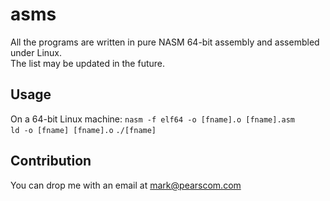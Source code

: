 # asms
All the programs are written in pure NASM 64-bit assembly and assembled under Linux.<br>
The list may be updated in the future.

## Usage
On a 64-bit Linux machine:
`nasm -f elf64 -o [fname].o [fname].asm`<br>
`ld -o [fname] [fname].o`
`./[fname]`

## Contribution
You can drop me with an email at mark@pearscom.com
